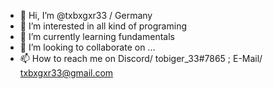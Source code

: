 - 👋 Hi, I’m @txbxgxr33 / Germany
- 👀 I’m interested in all kind of programing
- 🌱 I’m currently learning fundamentals
- 💞️ I’m looking to collaborate on ...
- 📫 How to reach me on Discord/ tobiger_33#7865 ; E-Mail/ txbxgxr33@gmail.com
<!---
txbxgxr33/txbxgxr33 is a ✨ special ✨ repository because its `README.md` (this file) appears on your GitHub profile.
You can click the Preview link to take a look at your changes.
--->
